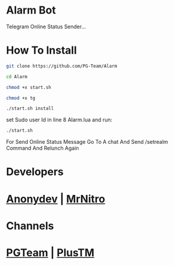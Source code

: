 # Alarm Bot
Telegram Online Status Sender...

# How To Install 

```sh
git clone https://github.com/PG-Team/Alarm

cd Alarm

chmod +x start.sh

chmod +x tg

./start.sh install

```
set Sudo user Id in line 8 Alarm.lua and run:
```sh
./start.sh
```
For Send Online Status Message Go To A chat And Send /setrealm Command And Relunch Again

# Developers

# [Anonydev](https://t.me/Anonydev) | [MrNitro](https://t.me/NitroPlus)

# Channels

# [PGTeam](https://t.me/PG_TM) | [PlusTM](https://t.me/PlusTM)
